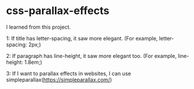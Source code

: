 # css-parallax-effects

I learned from this project.

1: If title has letter-spacing, it saw more elegant. (For example, letter-spacing: 2px;)

2: If paragraph has line-height, it saw more elegant too. (For example, line-height: 1.8em;)

3: If I want to parallax effects in websites, I can use simpleparallax(https://simpleparallax.com/)
